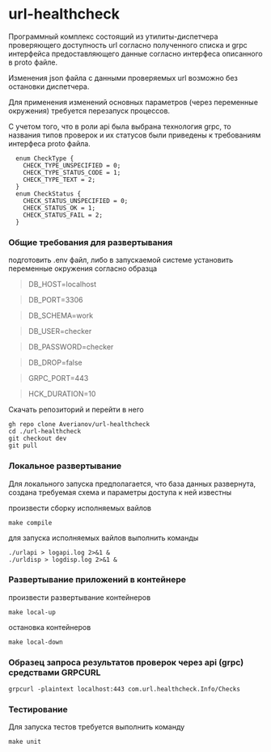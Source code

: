 # url-healthcheck

Программный комплекс состоящий из утилиты-диспетчера проверяющего доступность url согласно полученного списка и grpc интерфейса предоставляющего данные согласно интерфеса описанного в proto файле.

Изменения json файла с данными проверяемых url возможно без остановки диспетчера.

Для применения изменений основных параметров (через переменные окружения) требуется перезапуск процессов.

С учетом того, что в роли api была выбрана технология grpc, то названия типов проверок и их статусов были приведены к требованиям интерфеса proto файла.

```
  enum CheckType {
    CHECK_TYPE_UNSPECIFIED = 0;
    CHECK_TYPE_STATUS_CODE = 1;
    CHECK_TYPE_TEXT = 2;
  }
  enum CheckStatus {
    CHECK_STATUS_UNSPECIFIED = 0;
    CHECK_STATUS_OK = 1;
    CHECK_STATUS_FAIL = 2;
  }
```

### Общие требования для развертывания

подготовить .env файл, либо в запускаемой системе установить переменные окружения согласно образца

> DB_HOST=localhost

> DB_PORT=3306

> DB_SCHEMA=work

> DB_USER=checker

> DB_PASSWORD=checker

> DB_DROP=false

> GRPC_PORT=443

> HCK_DURATION=10

Скачать репозиторий и перейти в него
```
gh repo clone Averianov/url-healthcheck
cd ./url-healthcheck
git checkout dev
git pull
```

### Локальное развертывание

Для локального запуска предполагается, что база данных развернута, создана требуемая схема и параметры доступа к ней известны

произвести сборку исполняемых вайлов
```
make compile
```
для запуска исполняемых вайлов выполнить команды
```
./urlapi > logapi.log 2>&1 &
./urldisp > logdisp.log 2>&1 &
```

### Развертывание приложений в контейнере

произвести развертывание контейнеров
```
make local-up
```
остановка контейнеров
```
make local-down
```

### Образец запроса результатов проверок через api (grpc) средствами GRPCURL

```
grpcurl -plaintext localhost:443 com.url.healthcheck.Info/Checks
```

### Тестирование

Для запуска тестов требуется выполнить команду
```
make unit
```
